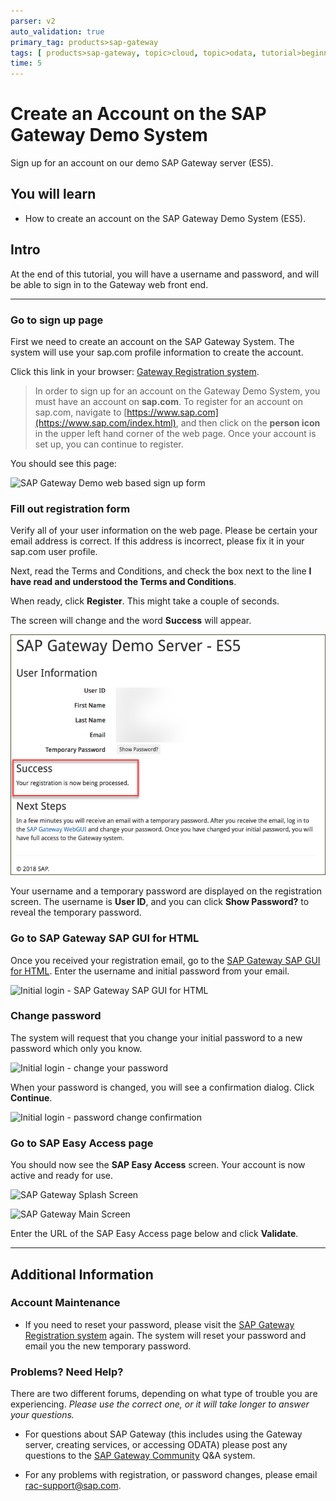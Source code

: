 ```yaml
---
parser: v2
auto_validation: true
primary_tag: products>sap-gateway
tags: [ products>sap-gateway, topic>cloud, topic>odata, tutorial>beginner  ]
time: 5
---
```


# Create an Account on the SAP Gateway Demo System
<!-- description --> Sign up for an account on our demo SAP Gateway server (ES5).

## You will learn
  - How to create an account on the SAP Gateway Demo System (ES5).

## Intro
At the end of this tutorial, you will have a username and password, and will be able to sign in to the Gateway web front end.

---

### Go to sign up page


First we need to create an account on the SAP Gateway System.  The system will use your sap.com profile information to create the account.

Click this link in your browser: [Gateway Registration system](https://register.sapdevcenter.com/SUPSignForms).

>In order to sign up for an account on the Gateway Demo System, you must have an account on **sap.com**.  To register for an account on sap.com, navigate to [https://www.sap.com](https://www.sap.com/index.html), and then click on the **person icon** in the upper left hand corner of the web page. Once your account is set up, you can continue to register.

You should see this page:

![SAP Gateway Demo web based sign up form](1.png)


### Fill out registration form


Verify all of your user information on the web page.   Please be certain your email address is correct.  If this address is incorrect, please fix it in your sap.com user profile.

Next, read the Terms and Conditions, and check the box next to the line **I have read and understood the Terms and Conditions**.

When ready, click **Register**. This might take a couple of seconds.

The screen will change and the word **Success** will appear.  

![Gateway Web sign up success](2.png)


Your username and a temporary password are displayed on the registration screen. The username is **User ID**, and you can click **Show Password?** to reveal the temporary password.



### Go to SAP Gateway SAP GUI for HTML


Once you received your registration email, go to the [SAP Gateway SAP GUI for HTML](https://sapes5.sapdevcenter.com/).  Enter the username and initial password from your email.

![Initial login - SAP Gateway SAP GUI for HTML](4.png)



### Change password


The system will request that you change your initial password to a new password which only you know.

![Initial login - change your password](5.png)

When your password is changed, you will see a confirmation dialog. Click **Continue**.

![Initial login - password change confirmation](6.png)


### Go to SAP Easy Access page


You should now see the **SAP Easy Access** screen.  Your account is now active and ready for use.

![SAP Gateway Splash Screen](7.png)

![SAP Gateway Main Screen](8.png)

Enter the URL of the SAP Easy Access page below and click **Validate**.



---

## Additional Information

### Account Maintenance

- If you need to reset your password, please visit the [SAP Gateway Registration system](https://register.sapdevcenter.com/SUPSignForms) again.  The system will reset your password and email you the new temporary password.


### Problems?  Need Help?
There are two different forums, depending on what type of trouble you are experiencing.  *Please use the correct one, or it will take longer to answer your questions.*

- For questions about SAP Gateway (this includes using the Gateway server, creating services, or accessing ODATA) please post any questions to the [SAP Gateway Community](https://community.sap.com/topics/gateway) Q&A system.  

- For any problems with registration, or password changes, please email <rac-support@sap.com>.
